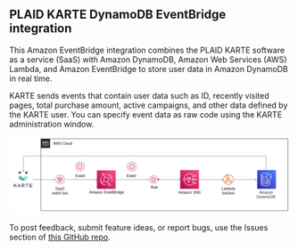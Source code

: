 ## PLAID KARTE DynamoDB EventBridge integration

This Amazon EventBridge integration combines the PLAID KARTE software as a service (SaaS) with Amazon DynamoDB, Amazon Web Services (AWS) Lambda, and Amazon EventBridge to  store user data in Amazon DynamoDB in real time.

KARTE sends events that contain user data such as ID, recently visited pages, total purchase amount, active campaigns, and other data defined by the KARTE user. You can specify event data as raw code using the KARTE administration window.  

![Quick Start architecture for EventBridge integration for DynamoDB](images/eventbridge-plaid-karte-dynamodb-architecture-diagram.png)

To post feedback, submit feature ideas, or report bugs, use the Issues section of [this GitHub repo](https://github.com/aws-quickstart/eventbridge-integration-solution-karte-dynamodb-integration).

